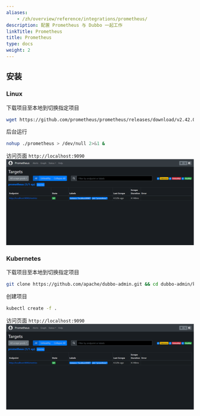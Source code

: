 ```yaml
---
aliases:
    - /zh/overview/reference/integrations/prometheus/
description: 配置 Prometheus 与 Dubbo 一起工作
linkTitle: Prometheus
title: Prometheus
type: docs
weight: 2
---
```


## 安装

### Linux
下载项目至本地到切换指定项目
```bash
wget https://github.com/prometheus/prometheus/releases/download/v2.42.0/prometheus-2.42.0.linux-amd64.tar.gz && tar zxvf prometheus-2.42.0.linux-amd64.tar.gz && mv prometheus-2.42.0.linux-amd64 prometheus && cd prometheus
```

后台运行
```bash
nohup ./prometheus > /dev/null 2>&1 &
```

访问页面
`http://localhost:9090`
![Prometheus](/imgs/v3/reference/integrations/prometheus.jpg)


### Kubernetes
下载项目至本地到切换指定项目
```bash
git clone https://github.com/apache/dubbo-admin.git && cd dubbo-admin/kubernetes/prometheus
```

创建项目
```bash
kubectl create -f .
```

访问页面
`http://localhost:9090`
![Prometheus](/imgs/v3/reference/integrations/prometheus.jpg)